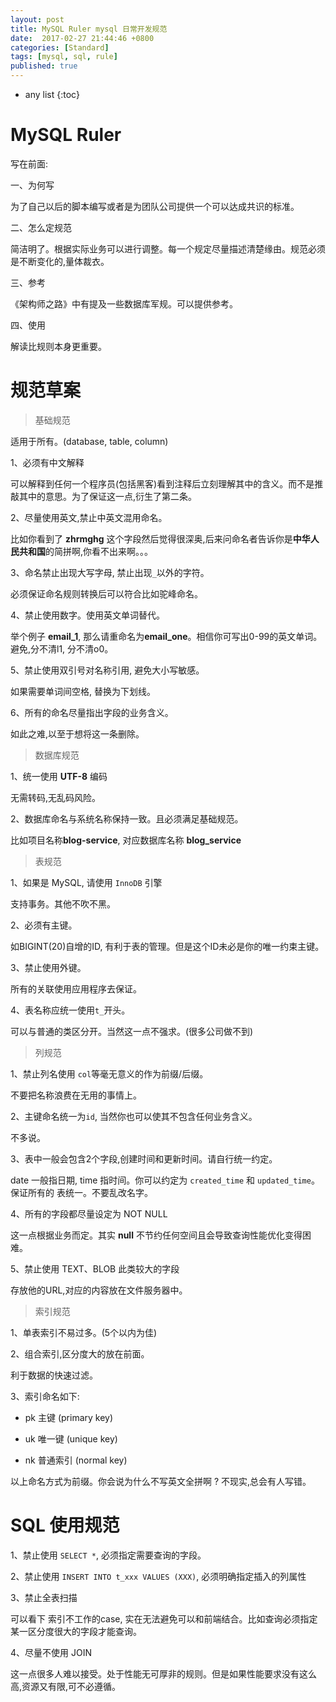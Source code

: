 ```yaml
---
layout: post
title: MySQL Ruler mysql 日常开发规范
date:  2017-02-27 21:44:46 +0800
categories: [Standard]
tags: [mysql, sql, rule]
published: true
---
```


* any list
{:toc}

# MySQL Ruler

写在前面:

一、为何写

为了自己以后的脚本编写或者是为团队公司提供一个可以达成共识的标准。

二、怎么定规范

简洁明了。根据实际业务可以进行调整。每一个规定尽量描述清楚缘由。规范必须是不断变化的,量体裁衣。

三、参考

《架构师之路》中有提及一些数据库军规。可以提供参考。

四、使用

解读比规则本身更重要。


# 规范草案

> 基础规范

适用于所有。(database, table, column)

1、必须有中文解释

可以解释到任何一个程序员(包括黑客)看到注释后立刻理解其中的含义。而不是推敲其中的意思。为了保证这一点,衍生了第二条。

2、尽量使用英文,禁止中英文混用命名。

比如你看到了 **zhrmghg** 这个字段然后觉得很深奥,后来问命名者告诉你是**中华人民共和国**的简拼啊,你看不出来啊。。。

3、命名禁止出现大写字母, 禁止出现```_```以外的字符。

必须保证命名规则转换后可以符合比如驼峰命名。

4、禁止使用数字。使用英文单词替代。

举个例子 **email_1**, 那么请重命名为**email_one**。相信你可写出0-99的英文单词。避免,分不清l1, 分不清o0。

5、禁止使用双引号对名称引用, 避免大小写敏感。

如果需要单词间空格, 替换为下划线。

6、所有的命名尽量指出字段的业务含义。

如此之难,以至于想将这一条删除。


> 数据库规范

1、统一使用 **UTF-8** 编码

无需转码,无乱码风险。

2、数据库命名与系统名称保持一致。且必须满足基础规范。

比如项目名称**blog-service**, 对应数据库名称 **blog_service**


> 表规范

1、如果是 MySQL, 请使用 ```InnoDB``` 引擎

支持事务。其他不吹不黑。

2、必须有主键。

如BIGINT(20)自增的ID, 有利于表的管理。但是这个ID未必是你的唯一约束主键。

3、禁止使用外键。

所有的关联使用应用程序去保证。

4、表名称应统一使用```t_```开头。

可以与普通的类区分开。当然这一点不强求。(很多公司做不到)


> 列规范

1、禁止列名使用 ```col```等毫无意义的作为前缀/后缀。

不要把名称浪费在无用的事情上。

2、主键命名统一为```id```, 当然你也可以使其不包含任何业务含义。

不多说。

3、表中一般会包含2个字段,创建时间和更新时间。请自行统一约定。

date 一般指日期, time 指时间。你可以约定为 ```created_time``` 和 ```updated_time```。保证所有的 表统一。不要乱改名字。

4、所有的字段都尽量设定为 NOT NULL

这一点根据业务而定。其实 **null** 不节约任何空间且会导致查询性能优化变得困难。

5、禁止使用 TEXT、BLOB 此类较大的字段

存放他的URL,对应的内容放在文件服务器中。


> 索引规范

1、单表索引不易过多。(5个以内为佳)

2、组合索引,区分度大的放在前面。

利于数据的快速过滤。

3、索引命名如下:

- pk 主键 (primary key)

- uk 唯一键 (unique key)

- nk 普通索引 (normal key)

以上命名方式为前缀。你会说为什么不写英文全拼啊 ? 不现实,总会有人写错。


# SQL 使用规范

1、禁止使用 ```SELECT *```, 必须指定需要查询的字段。

2、禁止使用 ```INSERT INTO t_xxx VALUES (XXX)```, 必须明确指定插入的列属性

3、禁止全表扫描

可以看下 索引不工作的case, 实在无法避免可以和前端结合。比如查询必须指定某一区分度很大的字段才能查询。

4、尽量不使用 JOIN

这一点很多人难以接受。处于性能无可厚非的规则。但是如果性能要求没有这么高,资源又有限,可不必遵循。

























